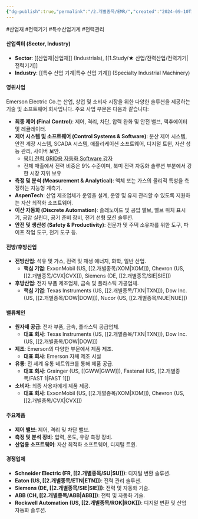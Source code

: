```yaml
---
{"dg-publish":true,"permalink":"/2.개별종목/EMR/","created":"2024-09-10T10:36:46.248+09:00","updated":"2025-07-17T18:53:21.722+09:00"}
---
```


#산업재 #전력기기 #특수산업기계 #전력관리

#### 산업섹터 (Sector, Industry)

- **Sector**: [[산업재\|산업재]] (Industrials), [[1.Study/★ 산업/전력산업/전력기기\|전력기기]]
- **Industry**: [[특수 산업 기계\|특수 산업 기계]] (Specialty Industrial Machinery)

#### 영위사업

Emerson Electric Co.는 산업, 상업 및 소비자 시장을 위한 다양한 솔루션을 제공하는 기술 및 소프트웨어 회사입니다. 주요 사업 부문은 다음과 같습니다:

- **최종 제어 (Final Control)**: 제어, 격리, 차단, 압력 완화 및 안전 밸브, 액추에이터 및 레귤레이터.
- **제어 시스템 및 소프트웨어 (Control Systems & Software)**: 분산 제어 시스템, 안전 계장 시스템, SCADA 시스템, 애플리케이션 소프트웨어, 디지털 트윈, 자산 성능 관리, 사이버 보안.
	- [북미 전력 GRID용 자동화 Software 강자](7.1_전력에%20묻는%20네%20개의%20질문들.pdf#page=29&selection=6,0,17,2&color=yellow)
	- 전체 매출에서 전력 비중은 9% 수준이며, 북미 전력 자동화 솔루션 부분에서 강한 시장 지위 보유
- **측정 및 분석 (Measurement & Analytical)**: 액체 또는 가스의 물리적 특성을 측정하는 지능형 계측기.
- **AspenTech**: 산업 제조업체가 운영을 설계, 운영 및 유지 관리할 수 있도록 지원하는 자산 최적화 소프트웨어.
- **이산 자동화 (Discrete Automation)**: 솔레노이드 및 공압 밸브, 밸브 위치 표시기, 공압 실린더, 공기 준비 장비, 전기 선형 모션 솔루션.
- **안전 및 생산성 (Safety & Productivity)**: 전문가 및 주택 소유자를 위한 도구, 파이프 작업 도구, 전기 도구 등.

#### 전방/후방산업

- **전방산업**: 석유 및 가스, 전력 및 재생 에너지, 화학, 일반 산업.
    - **핵심 기업**: ExxonMobil (US, [[2.개별종목/XOM\|XOM]]), Chevron (US, [[2.개별종목/CVX\|CVX]]), Siemens (DE, [[2.개별종목/SIE\|SIE]])
- **후방산업**: 전자 부품 제조업체, 금속 및 플라스틱 가공업체.
    - **핵심 기업**: Texas Instruments (US, [[2.개별종목/TXN\|TXN]]), Dow Inc. (US, [[2.개별종목/DOW\|DOW]]), Nucor (US, [[2.개별종목/NUE\|NUE]])

#### 밸류체인

- **원자재 공급**: 전자 부품, 금속, 플라스틱 공급업체.
    - **대표 회사**: Texas Instruments (US, [[2.개별종목/TXN\|TXN]]), Dow Inc. (US, [[2.개별종목/DOW\|DOW]])
- **제조**: Emerson의 다양한 부문에서 제품 제조.
    - **대표 회사**: Emerson 자체 제조 시설
- **유통**: 전 세계 유통 네트워크를 통해 제품 공급.
    - **대표 회사**: Grainger (US, [[GWW\|GWW]]), Fastenal (US, [[2.개별종목/FAST 1\|FAST 1]])
- **소비자**: 최종 사용자에게 제품 제공.
    - **대표 회사**: ExxonMobil (US, [[2.개별종목/XOM\|XOM]]), Chevron (US, [[2.개별종목/CVX\|CVX]])

#### 주요제품

- **제어 밸브**: 제어, 격리 및 차단 밸브.
- **측정 및 분석 장비**: 압력, 온도, 유량 측정 장비.
- **산업용 소프트웨어**: 자산 최적화 소프트웨어, 디지털 트윈.


#### 경쟁업체

- **Schneider Electric (FR, [[2.개별종목/SU\|SU]])**: 디지털 변환 솔루션.
- **Eaton (US, [[2.개별종목/ETN\|ETN]])**: 전력 관리 솔루션.
- **Siemens (DE, [[2.개별종목/SIE\|SIE]])**: 전력 및 자동화 기술.
- **ABB (CH, [[2.개별종목/ABB\|ABB]])**: 전력 및 자동화 기술.
- **Rockwell Automation (US, [[2.개별종목/ROK\|ROK]])**: 디지털 변환 및 산업 자동화 솔루션.